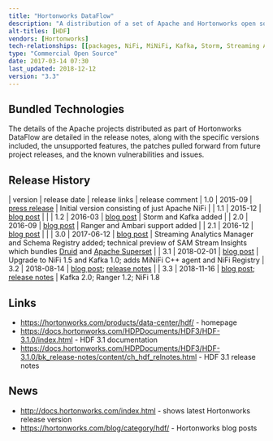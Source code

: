 ```yaml
---
title: "Hortonworks DataFlow"
description: "A distribution of a set of Apache and Hortonworks open source technologies for processing and running analytics on data 'in motion', with all products integrated with Apache Ranger for security, Apache Ambari for management and Schema Registery for central schema management.  All bundled Apache open source projects are based on official Apache project releases, with any patches for bug fixes or new features being official Apache project patches from later releases of the relevant project.  Available as RPMs or through Apache Ambari (via a management pack), and as an on-site or in the cloud managed service (as Hortonworks Operational Services), but is not currently available via Cloudbreak or as a cloud service.  The HDF softare is provided free of charge, with training, consultancy and support available from Hortonworks.  First released in September 2015 as a distribution of just NiFi following the acquisition by Hortonworks of Onyara (a company founded by some of the original creators of NiFi)."
alt-titles: [HDF]
vendors: [Hortonworks]
tech-relationships: [[packages, NiFi, MiNiFi, Kafka, Storm, Streaming Analytics Manager, Ranger, Schema Registry, NiFi Registry, ZooKeeper], [manageable via, Ambari]]
type: "Commercial Open Source"
date: 2017-03-14 07:30
last_updated: 2018-12-12
version: "3.3"
---
```

## Bundled Technologies

The details of the Apache projects distributed as part of Hortonworks DataFlow are detailed in the release notes, along with the specific versions included, the unsupported features, the patches pulled forward from future project releases, and the known vulnerabilities and issues.

## Release History

| version | release date | release links | release comment
| 1.0 | 2015-09 | [press release](https://hortonworks.com/press-releases/hortonworks-to-acquire-onyara-to-turn-internet-of-anything-data-into-actionable-insights/) | Initial version consisting of just Apache NiFi |
| 1.1 | 2015-12 | [blog post](https://hortonworks.com/blog/hortonworks-dataflow-1-1-released/) | |
| 1.2 | 2016-03 | [blog post](https://hortonworks.com/blog/hortonworks-dataflow-1-2-released/) | Storm and Kafka added |
| 2.0 | 2016-09 | [blog post](https://hortonworks.com/blog/hortonworks-dataflow-2-0-ga/) | Ranger and Ambari support added |
| 2.1 | 2016-12 | [blog post](https://hortonworks.com/blog/announcing-availability-hortonworks-dataflow-hdf-2-1/) | |
| 3.0 | 2017-06-12 | [blog post](https://hortonworks.com/blog/hortonworks-dataflow-3-0/) | Streaming Analytics Manager and Schema Registry added; technical preview of SAM Stream Insights which bundles [Druid](/technologies/druid) and [Apache Superset](/technologies/apache-superset) |
| 3.1 | 2018-02-01 | [blog post](https://hortonworks.com/blog/announcing-general-availability-hortonworks-dataflow-3-1/) | Upgrade to NiFi 1.5 and Kafka 1.0; adds MiNiFi C++ agent and NiFi Registry
| 3.2 | 2018-08-14 | [blog post](https://hortonworks.com/blog/whats-new-hortonworks-dataflow-hdf-3-2/); [release notes](https://docs.hortonworks.com/HDPDocuments/HDF3/HDF-3.2.0/release-notes/content/whats-new.html) |
| 3.3 | 2018-11-16 | [blog post](https://hortonworks.com/blog/whats-new-in-hortonworks-dataflow-hdf-3-3/); [release notes](https://docs.hortonworks.com/HDPDocuments/HDF3/HDF-3.3.0/release-notes/content/whats-new.html) | Kafka 2.0; Ranger 1.2; NiFi 1.8

## Links

* <https://hortonworks.com/products/data-center/hdf/> - homepage
* <https://docs.hortonworks.com/HDPDocuments/HDF3/HDF-3.1.0/index.html> - HDF 3.1 documentation
* <https://docs.hortonworks.com/HDPDocuments/HDF3/HDF-3.1.0/bk_release-notes/content/ch_hdf_relnotes.html> - HDF 3.1 release notes

## News

* <http://docs.hortonworks.com/index.html> - shows latest Hortonworks release version
* <https://hortonworks.com/blog/category/hdf/> - Hortonworks blog posts